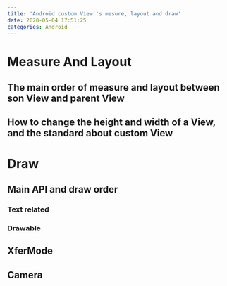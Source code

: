 ```yaml
---
title: 'Android custom View''s mesure, layout and draw'
date: 2020-05-04 17:51:25
categories: Android 
---
```


# Measure And Layout

## The main order of measure and layout between son View and parent View

## How to change the height and width of a View, and the standard about custom View

# Draw

## Main API and draw order

### Text related

### Drawable

## XferMode

## Camera


